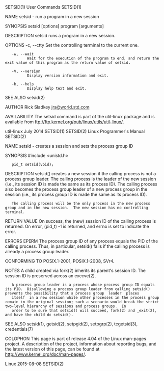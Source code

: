 SETSID(1)                                                                                     User Commands                                                                                     SETSID(1)

NAME
       setsid - run a program in a new session

SYNOPSIS
       setsid [options] program [arguments]

DESCRIPTION
       setsid runs a program in a new session.

OPTIONS
       -c, --ctty
              Set the controlling terminal to the current one.

       -w, --wait
              Wait for the execution of the program to end, and return the exit value of this program as the return value of setsid.

       -V, --version
              Display version information and exit.

       -h, --help
              Display help text and exit.

SEE ALSO
       setsid(2)

AUTHOR
       Rick Sladkey <jrs@world.std.com>

AVAILABILITY
       The setsid command is part of the util-linux package and is available from ftp://ftp.kernel.org/pub/linux/utils/util-linux/.

util-linux                                                                                      July 2014                                                                                       SETSID(1)
SETSID(2)                                                                               Linux Programmer's Manual                                                                               SETSID(2)

NAME
       setsid - creates a session and sets the process group ID

SYNOPSIS
       #include <unistd.h>

       pid_t setsid(void);

DESCRIPTION
       setsid()  creates  a new session if the calling process is not a process group leader.  The calling process is the leader of the new session (i.e., its session ID is made the same as its process
       ID).  The calling process also becomes the process group leader of a new process group in the session (i.e., its process group ID is made the same as its process ID).

       The calling process will be the only process in the new process group and in the new session.  The new session has no controlling terminal.

RETURN VALUE
       On success, the (new) session ID of the calling process is returned.  On error, (pid_t) -1 is returned, and errno is set to indicate the error.

ERRORS
       EPERM  The process group ID of any process equals the PID of the calling process.  Thus, in particular, setsid() fails if the calling process is already a process group leader.

CONFORMING TO
       POSIX.1-2001, POSIX.1-2008, SVr4.

NOTES
       A child created via fork(2) inherits its parent's session ID.  The session ID is preserved across an execve(2).

       A process group leader is a process whose process group ID equals its PID.  Disallowing a process group leader from calling setsid() prevents the possibility that a process group  leader  places
       itself  in a new session while other processes in the process group remain in the original session; such a scenario would break the strict two-level hierarchy of sessions and process groups.  In
       order to be sure that setsid() will succeed, fork(2) and _exit(2), and have the child do setsid().

SEE ALSO
       setsid(1), getsid(2), setpgid(2), setpgrp(2), tcgetsid(3), credentials(7)

COLOPHON
       This page is part of release 4.04 of the Linux man-pages project.  A description of the project, information about reporting bugs,  and  the  latest  version  of  this  page,  can  be  found  at
       http://www.kernel.org/doc/man-pages/.

Linux                                                                                           2015-08-08                                                                                      SETSID(2)
